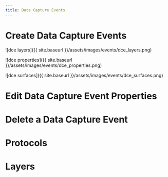 ```yaml
---
title: Data Capture Events
---
```


# Create Data Capture Events

![dce layers]({{ site.baseurl }}/assets/images/events/dce_layers.png)

![dce properties]({{ site.baseurl }}/assets/images/events/dce_properties.png)

![dce surfaces]({{ site.baseurl }}/assets/images/events/dce_surfaces.png)

# Edit Data Capture Event Properties

# Delete a Data Capture Event

# Protocols

# Layers